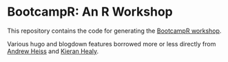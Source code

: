 # BootcampR: An R Workshop 

This repository contains the code for generating the [BootcampR workshop](https://jasonheppler.org/courses/bootcampr.2020/).

Various hugo and blogdown features borrowed more or less directly from [Andrew Heiss](https://www.andrewheiss.com) and [Kieran Healy](http://kieranhealy.org). 
